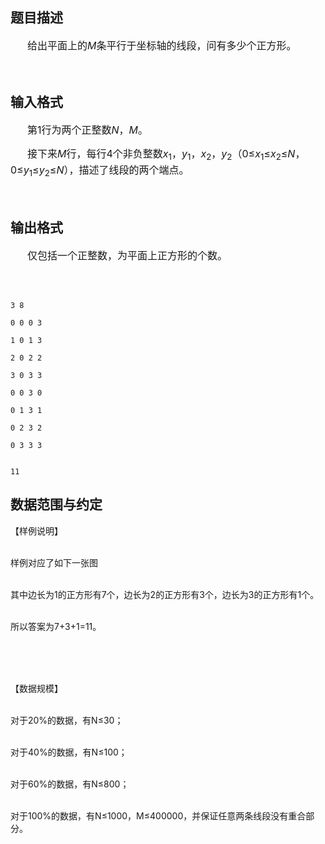 ## 题目描述

<div style="text-indent: 20.25pt">
 <span style="font-size: medium">给出平面上的<i>M</i>条平行于坐标轴的线段，问有多少个正方形。</span>
</div>
<div style="text-indent: 20.25pt">
 <span style="font-size: medium"> </span>
</div>

## 输入格式

<div style="text-indent: 20.25pt">
 <span style="font-size: medium">第1行为两个正整数<i>N</i>，<i>M</i>。</span>
</div>
<div style="text-indent: 20.25pt">
 <span style="font-size: medium">接下来<i>M</i>行，每行4个非负整数<i>x</i><sub>1</sub>，<i>y</i><sub>1</sub>，<i>x</i><sub>2</sub>，<i>y</i><sub>2</sub>（0≤<i>x</i><sub>1</sub>≤<i>x</i><sub>2</sub>≤<i>N</i>，0≤<i>y</i><sub>1</sub>≤<i>y</i><sub>2</sub>≤<i>N</i>），描述了线段的两个端点。</span>
</div>
<div>
 <span style="font-size: medium"> </span>
</div>

## 输出格式

<div style="text-indent: 20.25pt">
 <span style="font-size: medium">仅包括一个正整数，为平面上正方形的个数。</span>
</div>
<div style="text-indent: 20.25pt">
 <span style="font-size: medium"> </span>
</div>

```input1
3 8
0 0 0 3
1 0 1 3
2 0 2 2
3 0 3 3
0 0 3 0
0 1 3 1
0 2 3 2
0 3 3 3
```
```output1
11
```
## 数据范围与约定

<p>【样例说明】<br><br>
  样例对应了如下一张图<br><br>
  其中边长为1的正方形有7个，边长为2的正方形有3个，边长为3的正方形有1个。<br><br>
  所以答案为7+3+1=11。<br><br>
   <br><br>
  【数据规模】<br><br>
  对于20%的数据，有N≤30；<br><br>
  对于40%的数据，有N≤100；<br><br>
  对于60%的数据，有N≤800； <br><br>
  对于100%的数据，有N≤1000，M≤400000，并保证任意两条线段没有重合部分。</p>

